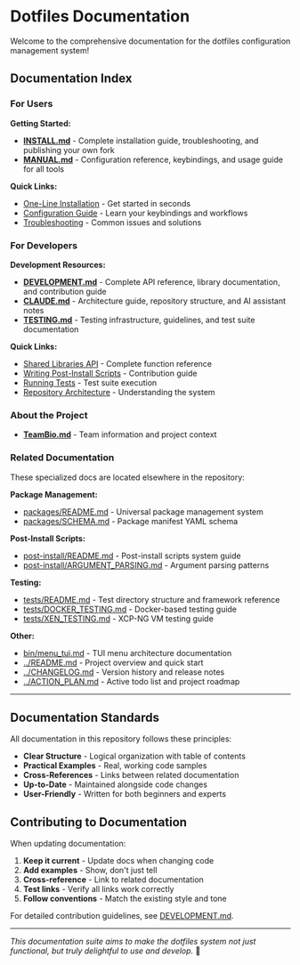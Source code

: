 # Dotfiles Documentation

Welcome to the comprehensive documentation for the dotfiles configuration management system!

## Documentation Index

### For Users

**Getting Started:**
- **[INSTALL.md](INSTALL.md)** - Complete installation guide, troubleshooting, and publishing your own fork
- **[MANUAL.md](MANUAL.md)** - Configuration reference, keybindings, and usage guide for all tools

**Quick Links:**
- [One-Line Installation](INSTALL.md#one-line-installation) - Get started in seconds
- [Configuration Guide](MANUAL.md) - Learn your keybindings and workflows
- [Troubleshooting](INSTALL.md#troubleshooting) - Common issues and solutions

### For Developers

**Development Resources:**
- **[DEVELOPMENT.md](DEVELOPMENT.md)** - Complete API reference, library documentation, and contribution guide
- **[CLAUDE.md](CLAUDE.md)** - Architecture guide, repository structure, and AI assistant notes
- **[TESTING.md](TESTING.md)** - Testing infrastructure, guidelines, and test suite documentation

**Quick Links:**
- [Shared Libraries API](DEVELOPMENT.md#shared-libraries-system) - Complete function reference
- [Writing Post-Install Scripts](../post-install/README.md#writing-new-scripts) - Contribution guide
- [Running Tests](TESTING.md#running-tests) - Test suite execution
- [Repository Architecture](CLAUDE.md#repository-architecture) - Understanding the system

### About the Project

- **[TeamBio.md](TeamBio.md)** - Team information and project context

### Related Documentation

These specialized docs are located elsewhere in the repository:

**Package Management:**
- [packages/README.md](../packages/README.md) - Universal package management system
- [packages/SCHEMA.md](../packages/SCHEMA.md) - Package manifest YAML schema

**Post-Install Scripts:**
- [post-install/README.md](../post-install/README.md) - Post-install scripts system guide
- [post-install/ARGUMENT_PARSING.md](../post-install/ARGUMENT_PARSING.md) - Argument parsing patterns

**Testing:**
- [tests/README.md](../tests/README.md) - Test directory structure and framework reference
- [tests/DOCKER_TESTING.md](../tests/DOCKER_TESTING.md) - Docker-based testing guide
- [tests/XEN_TESTING.md](../tests/XEN_TESTING.md) - XCP-NG VM testing guide

**Other:**
- [bin/menu_tui.md](../bin/menu_tui.md) - TUI menu architecture documentation
- [../README.md](../README.md) - Project overview and quick start
- [../CHANGELOG.md](../CHANGELOG.md) - Version history and release notes
- [../ACTION_PLAN.md](../ACTION_PLAN.md) - Active todo list and project roadmap

---

## Documentation Standards

All documentation in this repository follows these principles:

- **Clear Structure** - Logical organization with table of contents
- **Practical Examples** - Real, working code samples
- **Cross-References** - Links between related documentation
- **Up-to-Date** - Maintained alongside code changes
- **User-Friendly** - Written for both beginners and experts

## Contributing to Documentation

When updating documentation:

1. **Keep it current** - Update docs when changing code
2. **Add examples** - Show, don't just tell
3. **Cross-reference** - Link to related documentation
4. **Test links** - Verify all links work correctly
5. **Follow conventions** - Match the existing style and tone

For detailed contribution guidelines, see [DEVELOPMENT.md](DEVELOPMENT.md).

---

*This documentation suite aims to make the dotfiles system not just functional, but truly delightful to use and develop.* 🌟
